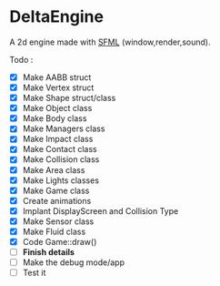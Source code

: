 # DeltaEngine
A 2d engine made with [SFML](https://www.sfml-dev.org/) (window,render,sound).

Todo :
- [x] Make AABB struct
- [x] Make Vertex struct
- [x] Make Shape struct/class
- [x] Make Object class
- [x] Make Body class
- [x] Make Managers class
- [x] Make Impact class 
- [x] Make Contact class
- [x] Make Collision class
- [x] Make Area class
- [x] Make Lights classes
- [x] Make Game class
- [x] Create animations
- [x] Implant DisplayScreen and Collision Type
- [x] Make Sensor class
- [x] Make Fluid class
- [x] Code Game::draw()
- [ ] **Finish details**
- [ ] Make the debug mode/app
- [ ] Test it
